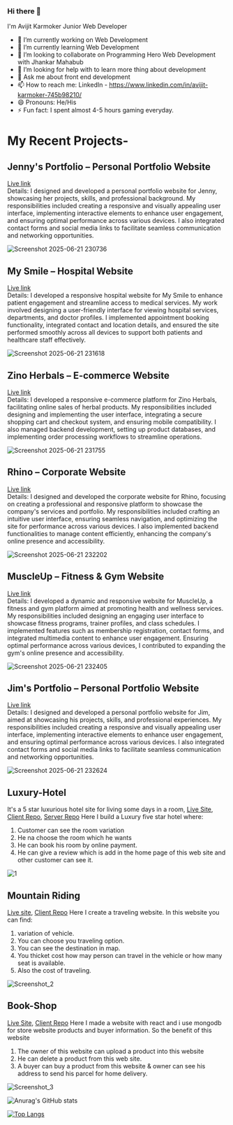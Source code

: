 ### Hi there 👋
I'm Avijit Karmoker
Junior Web Developer


- 🔭 I’m currently working on Web Development
- 🌱 I’m currently learning Web Development
- 👯 I’m looking to collaborate on Programming Hero Web Development with Jhankar Mahabub
- 🤔 I’m looking for help with to learn more thing about development
- 💬 Ask me about front end development
- 📫 How to reach me: LinkedIn - https://www.linkedin.com/in/avijit-karmoker-745b98210/
- 😄 Pronouns: He/His
- ⚡ Fun fact: I spent almost 4-5 hours gaming everyday.



# My Recent Projects-

## Jenny's Portfolio – Personal Portfolio Website

[Live link](https://jenny-portfolio.avijit-karmoker.top/) <br />
Details: I designed and developed a personal portfolio website for Jenny, showcasing her projects, skills, and professional background. My responsibilities included creating a responsive and visually appealing user interface, implementing interactive elements to enhance user engagement, and ensuring optimal performance across various devices. I also integrated contact forms and social media links to facilitate seamless communication and networking opportunities.

![Screenshot 2025-06-21 230736](https://github.com/user-attachments/assets/482897c4-30d7-4c00-b627-abb1818831d5)

## My Smile – Hospital Website

[Live link](https://my-smile.avijit-karmoker.top/) <br />
Details: I developed a responsive hospital website for My Smile to enhance patient engagement and streamline access to medical services. My work involved designing a user-friendly interface for viewing hospital services, departments, and doctor profiles. I implemented appointment booking functionality, integrated contact and location details, and ensured the site performed smoothly across all devices to support both patients and healthcare staff effectively.

![Screenshot 2025-06-21 231618](https://github.com/user-attachments/assets/a939853a-0316-4a82-8142-964bf8b9180a)

## Zino Herbals – E-commerce Website

[Live link](https://zino-harbals.avijit-karmoker.top/) <br />
Details: I developed a responsive e-commerce platform for Zino Herbals, facilitating online sales of herbal products. My responsibilities included designing and implementing the user interface, integrating a secure shopping cart and checkout system, and ensuring mobile compatibility. I also managed backend development, setting up product databases, and implementing order processing workflows to streamline operations.

![Screenshot 2025-06-21 231755](https://github.com/user-attachments/assets/408eacc0-2de8-4e8d-96e9-66be837e7a85)

## Rhino – Corporate Website

[Live link](https://rhino.avijit-karmoker.top/) <br />
Details: I designed and developed the corporate website for Rhino, focusing on creating a professional and responsive platform to showcase the company's services and portfolio. My responsibilities included crafting an intuitive user interface, ensuring seamless navigation, and optimizing the site for performance across various devices. I also implemented backend functionalities to manage content efficiently, enhancing the company's online presence and accessibility.

![Screenshot 2025-06-21 232202](https://github.com/user-attachments/assets/a794e7c2-c6de-492c-8f5a-4bad4c2bd24c)

## MuscleUp – Fitness & Gym Website

[Live link](https://muscleup.avijit-karmoker.top/) <br />
Details: I developed a dynamic and responsive website for MuscleUp, a fitness and gym platform aimed at promoting health and wellness services. My responsibilities included designing an engaging user interface to showcase fitness programs, trainer profiles, and class schedules. I implemented features such as membership registration, contact forms, and integrated multimedia content to enhance user engagement. Ensuring optimal performance across various devices, I contributed to expanding the gym's online presence and accessibility.

![Screenshot 2025-06-21 232405](https://github.com/user-attachments/assets/14d420b9-7a22-4d32-8ae1-edc7cc6f413b)

## Jim's Portfolio – Personal Portfolio Website

[Live link](https://jim-portfolio.avijit-karmoker.top/) <br />
Details: I designed and developed a personal portfolio website for Jim, aimed at showcasing his projects, skills, and professional experiences. My responsibilities included creating a responsive and visually appealing user interface, implementing interactive elements to enhance user engagement, and ensuring optimal performance across various devices. I also integrated contact forms and social media links to facilitate seamless communication and networking opportunities.

![Screenshot 2025-06-21 232624](https://github.com/user-attachments/assets/5645e1a7-a038-42f1-9997-7aeef25bc33d)


## Luxury-Hotel

It's a 5 star luxurious hotel site for living some days in a room, [Live Site](https://burj-al-arab-1f8e0.web.app/), [Client Repo](https://github.com/Avijit-Karmoker/luxury-hotel-client), [Server Repo](https://github.com/Avijit-Karmoker/luxury-hotel-server)
Here I build a Luxury five star hotel where:

1. Customer can see the room variation
2. He na choose the room which he wants
3. He can book his room by online payment.
4. He can give a review which is add in the home page of this web site and other customer can see it.

![1](https://user-images.githubusercontent.com/75359388/116697274-ca80ac00-a9e4-11eb-8e54-fbf6df875080.png)


## Mountain Riding

[Live site](https://assignment-9-711cc.web.app/), [Client Repo](https://github.com/Avijit-Karmoker/car-riding)
Here I create a traveling website. In this website you can find: 
1. variation of vehicle. 
2. You can choose you traveling option. 
3. You can see the destination in map. 
4. You thicket cost how may person can travel in the vehicle or how many seat is available.
5. Also the cost of traveling.

![Screenshot_2](https://user-images.githubusercontent.com/75359388/116698585-5cd57f80-a9e6-11eb-9adc-2ddfddf57b1c.png)


## Book-Shop

[Live Site](https://assignment-10-7b706.firebaseapp.com/), [Client Repo](https://github.com/Avijit-Karmoker/book-shop-client)
Here I made a website with react and i use mongodb for store website products and buyer information. So the benefit of this website
1. The owner of this website can upload a product into this website
2. He can delete a product from this web site. 
3. A buyer can buy a product from this website & owner can see his address to send his parcel for home delivery.

![Screenshot_3](https://user-images.githubusercontent.com/75359388/116699068-f9981d00-a9e6-11eb-9dd7-66e795d7e5a0.png)


![Anurag's GitHub stats](https://github-readme-stats.vercel.app/api?username=Avijit-Karmoker&show_icons=true&theme=cobalt)

[![Top Langs](https://github-readme-stats.vercel.app/api/top-langs/?username=Avijit-Karmoker&layout=compact)](https://github.com/anuraghazra/github-readme-stats)
